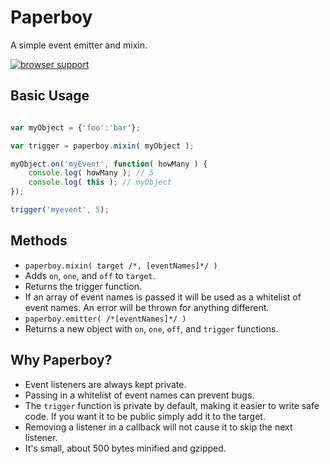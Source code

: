 Paperboy
===========

A simple event emitter and mixin.

[![browser support](http://ci.testling.com/sakabako/Paperboy.png)](http://ci.testling.com/sakabako/paperboy)

## Basic Usage

```javascript

var myObject = {'foo':'bar'};

var trigger = paperboy.mixin( myObject );

myObject.on('myEvent', function( howMany ) {
	console.log( howMany ); // 5
	console.log( this ); // myObject
});

trigger('myevent', 5);

```

## Methods

* `paperboy.mixin( target /*, [eventNames]*/ )`
 * Adds `on`, `one`, and `off` to `target`.
 * Returns the trigger function.
 * If an array of event names is passed it will be used as a whitelist of event names. An error will be thrown for anything different.
* `paperboy.emitter( /*[eventNames]*/ )`
 * Returns a new object with `on`, `one`, `off`, and `trigger` functions.

## Why Paperboy?

* Event listeners are always kept private.
* Passing in a whitelist of event names can prevent bugs.
* The `trigger` function is private by default, making it easier to write safe code. If you want it to be public simply add it to the target.
* Removing a listener in a callback will not cause it to skip the next listener.
* It's small, about 500 bytes minified and gzipped.
